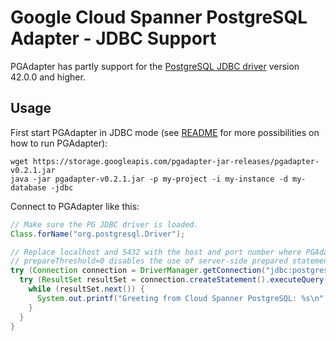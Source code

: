# Google Cloud Spanner PostgreSQL Adapter - JDBC Support

PGAdapter has partly support for the [PostgreSQL JDBC driver](https://github.com/pgjdbc/pgjdbc)
version 42.0.0 and higher.

## Usage

First start PGAdapter in JDBC mode (see [README](../README.md) for more possibilities on how to run
PGAdapter):

```shell
wget https://storage.googleapis.com/pgadapter-jar-releases/pgadapter-v0.2.1.jar
java -jar pgadapter-v0.2.1.jar -p my-project -i my-instance -d my-database -jdbc
```

Connect to PGAdapter like this:

```java
// Make sure the PG JDBC driver is loaded.
Class.forName("org.postgresql.Driver");

// Replace localhost and 5432 with the host and port number where PGAdapter is running.
// prepareThreshold=0 disables the use of server-side prepared statements in JDBC.
try (Connection connection = DriverManager.getConnection("jdbc:postgresql://localhost:5432/?prepareThreshold=0")) {
  try (ResultSet resultSet = connection.createStatement().executeQuery("select 'Hello world!' as hello")) {
    while (resultSet.next()) {
      System.out.printf("Greeting from Cloud Spanner PostgreSQL: %s\n", resultSet.getString(1));
    }
  }
}
```
